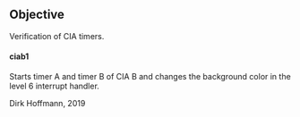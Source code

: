 ## Objective

Verification of CIA timers.

#### ciab1

Starts timer A and timer B of CIA B and changes the background color in the level 6 interrupt handler.


Dirk Hoffmann, 2019
